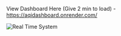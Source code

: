 View Dashboard Here (Give 2 min to load) - https://aqidashboard.onrender.com/


![Real Time System](https://github.com/jaskeerat8/Real-Time-Analytical-Dashboard/assets/32131898/93640c01-f7c2-4cca-b100-54312f2e4fed)
